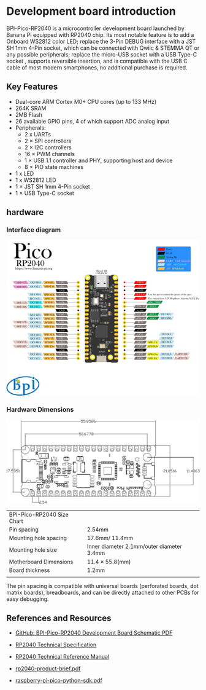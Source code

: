 # Development board introduction
BPI-Pico-RP2040 is a microcontroller development board launched by Banana Pi equipped with RP2040 chip. Its most notable feature is to add a Onboard WS2812 color LED; replace the 3-Pin DEBUG interface with a JST SH 1mm 4-Pin socket, which can be connected with Qwiic & STEMMA QT or any possible peripherals; replace the micro-USB socket with a USB Type-C socket , supports reversible insertion, and is compatible with the USB C cable of most modern smartphones, no additional purchase is required.

## Key Features

- Dual-core ARM Cortex M0+ CPU cores (up to 133 MHz)
- 264K SRAM
- 2MB Flash
- 26 available GPIO pins, 4 of which support ADC analog input
- Peripherals:
  - 2 x UARTs
  - 2 × SPI controllers
  - 2 × I2C controllers
  - 16 × PWM channels
  - 1 × USB 1.1 controller and PHY, supporting host and device
  - 8 × PIO state machines
- 1 x LED
- 1 x WS2812 LED
- 1 × JST SH 1mm 4-Pin socket
- 1 × USB Type-C socket

## hardware

### Interface diagram

![](../assets/images/BPI-Pico-RP2040-V0.2-IO.jpg)

### Hardware Dimensions

![](../assets/images/BPI-Pico-RP2040-V0.2-dimension.jpg)

<table>
   <tr>
      <td>BPI-Pico-RP2040 Size Chart</td>
   </tr>
   <tr>
      <td>Pin spacing</td>
      <td>2.54mm</td>
   </tr>
   <tr>
      <td>Mounting hole spacing</td>
      <td>17.6mm/ 11.4mm</td>
   </tr>
   <tr>
      <td>Mounting hole size</td>
      <td>Inner diameter 2.1mm/outer diameter 3.4mm</td>
   </tr>
   <tr>
      <td>Motherboard Dimensions</td>
      <td>11.4 × 55.8(mm)</td>
   </tr>
   <tr>
      <td>Board thickness</td>
      <td>1.2mm</td>
   </tr>
   <tr>
      <td></td>
   </tr>
</table>

The pin spacing is compatible with universal boards (perforated boards, dot matrix boards), breadboards, and can be directly attached to other PCBs for easy debugging.


## References and Resources

- [GitHub: BPI-Pico-RP2040 Development Board Schematic PDF]()

- [RP2040 Technical Specification](https://datasheets.raspberrypi.com/rp2040/rp2040-datasheet.pdf)

- [RP2040 Technical Reference Manual](https://datasheets.raspberrypi.com/rp2040/hardware-design-with-rp2040.pdf)

- [rp2040-product-brief.pdf](https://datasheets.raspberrypi.com/rp2040/rp2040-product-brief.pdf)

- [raspberry-pi-pico-python-sdk.pdf](https://datasheets.raspberrypi.com/pico/raspberry-pi-pico-python-sdk.pdf)